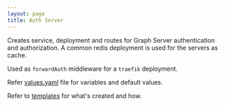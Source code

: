 ```yaml
---
layout: page
title: Auth Server
---
```


Creates service, deployment and routes for Graph Server authentication and authorization.
A common redis deployment is used for the servers as cache.

Used as `forwardAuth` middleware for a `traefik` deployment.

Refer [values.yaml](https://github.com/ZettaAI/helm-charts/blob/master/charts/auth-server/values.yaml) file for variables and default values.

Refer to [templates](https://github.com/ZettaAI/helm-charts/blob/master/charts/auth-server/templates) for what's created and how.
